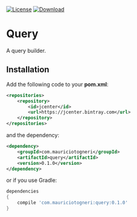 [![License](https://img.shields.io/badge/license-MIT-green.svg)](https://github.com/mauriciotogneri/query/blob/master/LICENSE.md)
[![Download](https://api.bintray.com/packages/mauriciotogneri/maven/query/images/download.svg)](https://bintray.com/mauriciotogneri/maven/query/_latestVersion)

# Query
A query builder.

## Installation

Add the following code to your **pom.xml**:

```xml
<repositories>
    <repository>
        <id>jcenter</id>
        <url>https://jcenter.bintray.com</url>
    </repository>
</repositories>
```

and the dependency:

```xml
<dependency>
    <groupId>com.mauriciotogneri</groupId>
    <artifactId>query</artifactId>
    <version>0.1.0</version>
</dependency>
```

or if you use Gradle:

```groovy
dependencies
{
    compile 'com.mauriciotogneri:query:0.1.0'
}
```